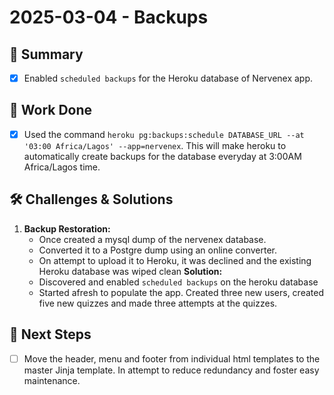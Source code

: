 # 2025-03-04 - Backups
## 🌟 Summary
- [x] Enabled `scheduled backups` for the Heroku database of Nervenex app.

## 🔨 Work Done
- [x] Used the command `heroku pg:backups:schedule DATABASE_URL --at '03:00 Africa/Lagos' --app=nervenex`. This will make heroku to automatically create backups for the database everyday at 3:00AM Africa/Lagos time.

## 🛠 Challenges & Solutions
1. **Backup Restoration:**
	* Once created a mysql dump of the nervenex database.
	* Converted it to a Postgre dump using an online converter.
	* On attempt to upload it to Heroku, it was declined and the existing Heroku database was wiped clean
**Solution:**
	* Discovered and enabled `scheduled backups` on the heroku database
	* Started afresh to populate the app. Created three new users, created five new quizzes and made three attempts at the quizzes.

## 🚀 Next Steps
- [ ] Move the header, menu and footer from individual html templates to the master Jinja template. In attempt to reduce redundancy and foster easy maintenance.
